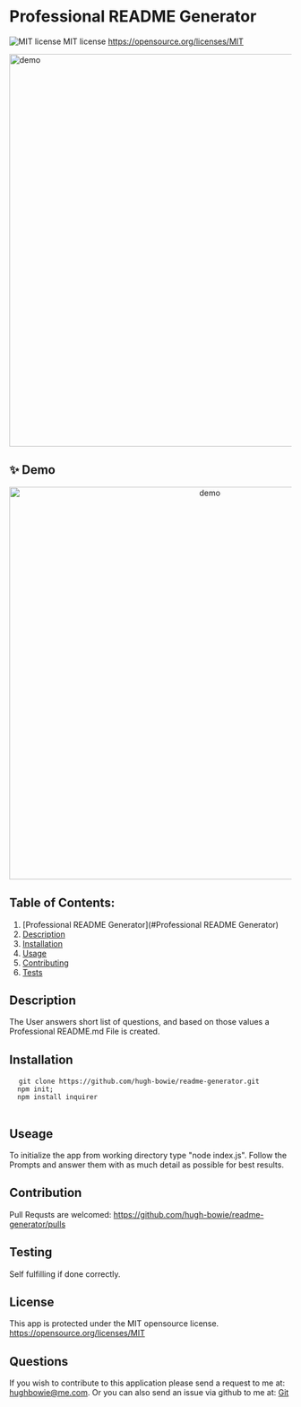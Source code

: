 

  # Professional README Generator
 
  ![MIT license](https://img.shields.io/badge/License-MIT-yellow.svg)
  MIT license https://opensource.org/licenses/MIT
  
  <img width="700" align="center" src="https://img.shields.io/npm/v/readme-md-generator.svg?orange=blue" alt="demo"/>


## ✨ Demo
<p align="center">
  <img width="700" align="center" src='https://github.com/hugh-bowie/readme-generator/blob/main/assets/readme-generator-walkthrough.mp4' alt='demo'/>
  </p>
  
 
  
  ## Table of Contents:

  1. [Professional README Generator](#Professional README Generator)
  2. [Description](###description)
  3. [Installation](###installation) 
  4. [Usage](###usage) 
  5. [Contributing](###contributing)
  6. [Tests](###tests)
 


  ## Description 


  The User answers short list of questions, and based on those values a Professional README.md File is created. 


  ## Installation
  <pre>
  <code>git clone https://github.com/hugh-bowie/readme-generator.git
  npm init;
  npm install inquirer</code>
  </pre>
  
  ## Useage 
  
  To initialize the app from working directory type "node index.js".
  Follow the Prompts and answer them with as much detail as possible for best results.


  ## Contribution

  Pull Requsts are welcomed:
  https://github.com/hugh-bowie/readme-generator/pulls


  ## Testing


  Self fulfilling if done correctly.


  ## License
  
  
  This app is protected under the MIT opensource license.
  https://opensource.org/licenses/MIT


  ## Questions


  If you wish to contribute to this application please send a request to me at: hughbowie@me.com.
  Or you can also send an issue via github to me at: [Git](github.com/hugh-bowie/)

  
